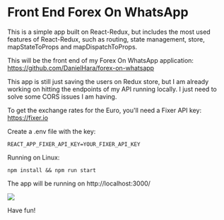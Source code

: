 # Front End Forex On WhatsApp

This is a simple app built on React-Redux, but includes the most used features of React-Redux, such as routing, state management, store, mapStateToProps and mapDispatchToProps.

This will be the front end of my Forex On WhatsApp application: https://github.com/DanielHara/forex-on-whatsapp

This app is still just saving the users on Redux store, but I am already working on hitting the endpoints of my API running locally. I just need to solve some CORS issues I am having.

To get the exchange rates for the Euro, you'll need a Fixer API key: https://fixer.io

Create a .env file with the key:
```
REACT_APP_FIXER_API_KEY=YOUR_FIXER_API_KEY
```

Running on Linux:
```
npm install && npm run start
```
The app will be running on http://localhost:3000/

![](demo.gif)

Have fun!
